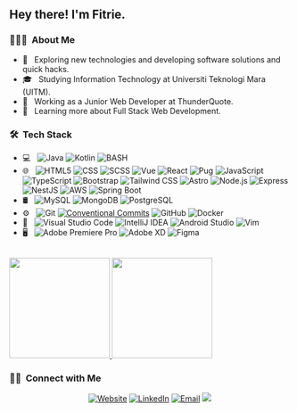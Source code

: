 <h2> Hey there! I'm Fitrie.</h2>

<h3> 👨🏻‍💻 &nbsp;About Me </h3>

- 🤔 &nbsp; Exploring new technologies and developing software solutions and quick hacks.
- 🎓 &nbsp; Studying Information Technology at Universiti Teknologi Mara (UITM).
- 💼 &nbsp; Working as a Junior Web Developer at ThunderQuote.
- 🌱 &nbsp; Learning more about Full Stack Web Development.

<h3> 🛠 &nbsp;Tech Stack</h3>

- 💻 &nbsp;
  ![Java](https://img.shields.io/badge/-Java-333333?style=flat&logo=java)
  ![Kotlin](https://img.shields.io/badge/-Kotlin-333333?style=flat&logo=kotlin)
  ![BASH](https://img.shields.io/badge/-Bash-333333?style=flat&logo=ubuntu)
- 🌐 &nbsp;
  ![HTML5](https://img.shields.io/badge/-HTML5-333333?style=flat&logo=HTML5)
  ![CSS](https://img.shields.io/badge/-CSS-333333?style=flat&logo=CSS3&logoColor=1572B6)
  ![SCSS](https://img.shields.io/badge/-SASS-333333?style=flat&logo=sass)
  ![Vue](https://img.shields.io/badge/-Vue-333333?style=flat&logo=vue.js)
  ![React](https://img.shields.io/badge/-React-333333?style=flat&logo=react)
  ![Pug](https://img.shields.io/badge/-PUG-333333?style=flat&logo=pug)
  ![JavaScript](https://img.shields.io/badge/-JavaScript-333333?style=flat&logo=javascript)
  ![TypeScript](https://img.shields.io/badge/-TypeScript-333333?style=flat&logo=typescript)
  ![Bootstrap](https://img.shields.io/badge/-Bootstrap-333333?style=flat&logo=bootstrap&logoColor=563D7C)
  ![Tailwind CSS](https://img.shields.io/badge/-Tailwind%20CSS-333333?style=flat&logo=tailwindcss&logoColor)
  ![Astro](https://img.shields.io/badge/-Astro-333333?style=flat&logo=astro)
  ![Node.js](https://img.shields.io/badge/-Node.js-333333?style=flat&logo=node.js)
  ![Express](https://img.shields.io/badge/-Express-333333?style=flat&logo=express)
  ![NestJS](https://img.shields.io/badge/-NestJS-333333?style=flat&logo=NestJS)
  ![AWS](https://img.shields.io/badge/-Amazon%20Web%20Services-333333?style=flat&logo=amazon)
  ![Spring Boot](https://img.shields.io/badge/-Spring%20Boot-333333?style=flat&logo=springboot)
- 🛢 &nbsp;
  ![MySQL](https://img.shields.io/badge/-MySQL-333333?style=flat&logo=mysql)
  ![MongoDB](https://img.shields.io/badge/-MongoDB-333333?style=flat&logo=mongodb)
  ![PostgreSQL](https://img.shields.io/badge/-PostgreSQL-333333?style=flat&logo=postgresql)
- ⚙️ &nbsp;
  ![Git](https://img.shields.io/badge/-Git-333333?style=flat&logo=git)
  [![Conventional Commits](https://img.shields.io/badge/Conventional%20Commits-1.0.0-%23FE5196?logo=conventionalcommits&logoColor=white)](https://conventionalcommits.org)
  ![GitHub](https://img.shields.io/badge/-GitHub-333333?style=flat&logo=github)
  ![Docker](https://img.shields.io/badge/-Docker-333333?style=flat&logo=docker)
- 🔧 &nbsp;
  ![Visual Studio Code](https://img.shields.io/badge/-Visual%20Studio%20Code-333333?style=flat&logo=visual-studio-code&logoColor=007ACC)
  ![IntelliJ IDEA](https://img.shields.io/badge/-IntelliJ-333333?style=flat&logo=intellij%20idea)
  ![Android Studio](https://img.shields.io/badge/-Android%20Studio-333333?style=flat&logo=android%20studio)
  ![Vim](https://img.shields.io/badge/-Vim-333333?style=flat&logo=vim)
- 🖥 &nbsp;
  ![Adobe Premiere Pro](https://img.shields.io/badge/-Adobe%20Premiere%20Pro-333333?style=flat&logo=adobe%20premiere%20pro)
  ![Adobe XD](https://img.shields.io/badge/-Adobe%20XD-333333?style=flat&logo=adobe%20xd)
  ![Figma](https://img.shields.io/badge/-Figma-333333?style=flat&logo=figma)

<br/>

<a href="https://github.com/mfitrie">
  <img height="180em" src="https://github-readme-stats.vercel.app/api?username=mfitrie&theme=buefy&show_icons=true" />
  <img height="180em" src="https://github-readme-stats.vercel.app/api/top-langs/?username=mfitrie&theme=buefy&layout=compact" />
</a>

<br/>

<h3> 🤝🏻 &nbsp;Connect with Me </h3>

<p align="center">
<a href="https://fitdev.netlify.app/"><img alt="Website" src="https://img.shields.io/badge/Website-fitdev.netlify.app-blue?style=flat-square&logo=google-chrome"></a>
<a href="https://www.linkedin.com/in/muhammad-fitrie-a88472199/"><img alt="LinkedIn" src="https://img.shields.io/badge/LinkedIn-Muhammad%20Fitrie-blue?style=flat-square&logo=linkedin"></a>
<a href="mailto:mfitrie78@gmail.com"><img alt="Email" src="https://img.shields.io/badge/Email-mfitrie78@gmail.com-blue?style=flat-square&logo=gmail"></a>
<a href="https://visitcount.itsvg.in">
  <img src="https://visitcount.itsvg.in/api?id=mfitrie&label=Profile%20Views&color=0&icon=2&pretty=true" />
</a>
</p>
